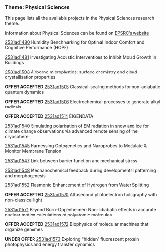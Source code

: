 ### Theme: Physical Sciences

This page lists all the available projects in the Physical Sciences research theme.

Information about Physical Sciences can be found on [EPSRC’s website](https://www.ukri.org/what-we-offer/browse-our-areas-of-investment-and-support/physical-sciences-theme/)

[2531ad1480](../projects/2531ad1480.md) Humidity Benchmarking for Optimal Indoor Comfort and Cognitive Performance (HOPE)

[2531ad1481](../projects/2531ad1481.md) Investigating Acoustic Interventions to Inhibit Mould Growth in Buildings

[2531ad1503](../projects/2531ad1503.md) Airborne microplastics: surface chemistry and cloud-crystallisation properties

**OFFER ACCEPTED** [2531ad1505](../projects/2531ad1505.md) Classical-scaling methods for non-adiabatic quantum dynamics

**OFFER ACCEPTED** [2531ad1506](../projects/2531ad1506.md) Electrochemical processes to generate alkyl radicals

**OFFER ACCEPTED** [2531ad1514](../projects/2531ad1514.md) EIGENDATA

[2531ad1540](../projects/2531ad1540.md) Simulating polarisation of EM radiation in snow and ice for climate change observations via advanced remote sensing of the cryosphere

[2531ad1545](../projects/2531ad1545.md) Harnessing Optogenetics and Nanoprobes to Modulate & Monitor Membrane Tension

[2531ad1547](../projects/2531ad1547.md) Link between barrier function and mechanical stress

[2531ad1548](../projects/2531ad1548.md) Mechanochemical feedback during developmental patterning and morphogenesis

[2531ad1552](../projects/2531ad1552.md) Plasmonic Enhancement of Hydrogen from Water Splitting

**OFFER ACCEPTED** [2531ad1570](../projects/2531ad1570.md) Attosecond photoelectron holography with non-classical light

[2531ad1571](../projects/2531ad1571.md) Beyond Born–Oppenheimer: Non-adiabatic effects in accurate nuclear motion calculations of polyatomic molecules

**OFFER ACCEPTED** [2531ad1572](../projects/2531ad1572.md) Biophysics of molecular machines that organize genomes

**UNDER OFFER** [2531ad1573](../projects/2531ad1573.md) Exploring “hidden” fluorescent protein photophysics and energy transfer dynamics

